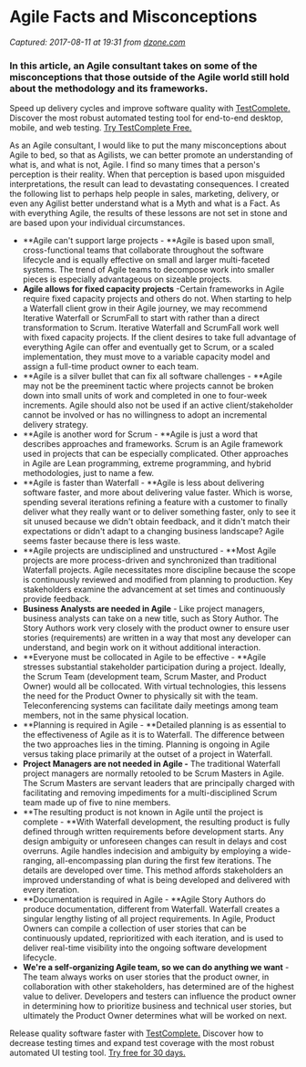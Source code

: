 # Agile Facts and Misconceptions

_Captured: 2017-08-11 at 19:31 from [dzone.com](https://dzone.com/articles/agile-facts-and-misconceptions?edition=315394&utm_source=Daily%20Digest&utm_medium=email&utm_campaign=Daily%20Digest%202017-08-11)_

### In this article, an Agile consultant takes on some of the misconceptions that those outside of the Agile world still hold about the methodology and its frameworks.

Speed up delivery cycles and improve software quality with [TestComplete.](https://dzone.com/go?i=228239&u=https%3A%2F%2Fsmartbear.com%2Fppc%2Ftestcomplete%2Fmain%2F%3Fsr%3Ddzone%26md%3Dad) Discover the most robust automated testing tool for end-to-end desktop, mobile, and web testing. [Try TestComplete Free.](https://dzone.com/go?i=228239&u=https%3A%2F%2Fsmartbear.com%2Fppc%2Ftestcomplete%2Fmain%2F%3Fsr%3Ddzone%26md%3Dad)

As an Agile consultant, I would like to put the many misconceptions about Agile to bed, so that as Agilists, we can better promote an understanding of what is, and what is not, Agile. I find so many times that a person's perception is their reality. When that perception is based upon misguided interpretations, the result can lead to devastating consequences. I created the following list to perhaps help people in sales, marketing, delivery, or even any Agilist better understand what is a Myth and what is a Fact. As with everything Agile, the results of these lessons are not set in stone and are based upon your individual circumstances.

  * **Agile can't support large projects - **Agile is based upon small, cross-functional teams that collaborate throughout the software lifecycle and is equally effective on small and larger multi-faceted systems. The trend of Agile teams to decompose work into smaller pieces is especially advantageous on sizeable projects.
  * **Agile allows for fixed capacity projects** -Certain frameworks in Agile require fixed capacity projects and others do not. When starting to help a Waterfall client grow in their Agile journey, we may recommend Iterative Waterfall or ScrumFall to start with rather than a direct transformation to Scrum. Iterative Waterfall and ScrumFall work well with fixed capacity projects. If the client desires to take full advantage of everything Agile can offer and eventually get to Scrum, or a scaled implementation, they must move to a variable capacity model and assign a full-time product owner to each team.
  * **Agile is a silver bullet that can fix all software challenges - **Agile may not be the preeminent tactic where projects cannot be broken down into small units of work and completed in one to four-week increments. Agile should also not be used if an active client/stakeholder cannot be involved or has no willingness to adopt an incremental delivery strategy.
  * **Agile is another word for Scrum - **Agile is just a word that describes approaches and frameworks. Scrum is an Agile framework used in projects that can be especially complicated. Other approaches in Agile are Lean programming, extreme programming, and hybrid methodologies, just to name a few.
  * **Agile is faster than Waterfall - **Agile is less about delivering software faster, and more about delivering value faster. Which is worse, spending several iterations refining a feature with a customer to finally deliver what they really want or to deliver something faster, only to see it sit unused because we didn't obtain feedback, and it didn't match their expectations or didn't adapt to a changing business landscape? Agile seems faster because there is less waste.
  * **Agile projects are undisciplined and unstructured - **Most Agile projects are more process-driven and synchronized than traditional Waterfall projects. Agile necessitates more discipline because the scope is continuously reviewed and modified from planning to production. Key stakeholders examine the advancement at set times and continuously provide feedback.
  * **Business Analysts are needed in Agile** \- Like project managers, business analysts can take on a new title, such as Story Author. The Story Authors work very closely with the product owner to ensure user stories (requirements) are written in a way that most any developer can understand, and begin work on it without additional interaction. 
  * **Everyone must be collocated in Agile to be effective - **Agile stresses substantial stakeholder participation during a project. Ideally, the Scrum Team (development team, Scrum Master, and Product Owner) would all be collocated. With virtual technologies, this lessens the need for the Product Owner to physically sit with the team. Teleconferencing systems can facilitate daily meetings among team members, not in the same physical location.
  * **Planning is required in Agile - **Detailed planning is as essential to the effectiveness of Agile as it is to Waterfall. The difference between the two approaches lies in the timing. Planning is ongoing in Agile versus taking place primarily at the outset of a project in Waterfall.
  * **Project Managers are not needed in Agile -** The traditional Waterfall project managers are normally retooled to be Scrum Masters in Agile. The Scrum Masters are servant leaders that are principally charged with facilitating and removing impediments for a multi-disciplined Scrum team made up of five to nine members.
  * **The resulting product is not known in Agile until the project is complete - **With Waterfall development, the resulting product is fully defined through written requirements before development starts. Any design ambiguity or unforeseen changes can result in delays and cost overruns. Agile handles indecision and ambiguity by employing a wide-ranging, all-encompassing plan during the first few iterations. The details are developed over time. This method affords stakeholders an improved understanding of what is being developed and delivered with every iteration.
  * **Documentation is required in Agile - **Agile Story Authors do produce documentation, different from Waterfall. Waterfall creates a singular lengthy listing of all project requirements. In Agile, Product Owners can compile a collection of user stories that can be continuously updated, reprioritized with each iteration, and is used to deliver real-time visibility into the ongoing software development lifecycle.
  * **We're a self-organizing Agile team, so we can do anything we want** \- The team always works on user stories that the product owner, in collaboration with other stakeholders, has determined are of the highest value to deliver. Developers and testers can influence the product owner in determining how to prioritize business and technical user stories, but ultimately the Product Owner determines what will be worked on next.

Release quality software faster with [TestComplete.](https://dzone.com/go?i=228240&u=https%3A%2F%2Fsmartbear.com%2Fppc%2Ftestcomplete%2Fmain%2F%3Fsr%3Ddzone%26md%3Dad) Discover how to decrease testing times and expand test coverage with the most robust automated UI testing tool. [Try free for 30 days.](https://dzone.com/go?i=228240&u=https%3A%2F%2Fsmartbear.com%2Fppc%2Ftestcomplete%2Fmain%2F%3Fsr%3Ddzone%26md%3Dad)
